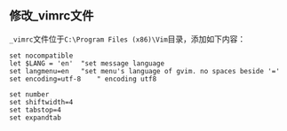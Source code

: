 

## 修改_vimrc文件 ##

`_vimrc`文件位于`C:\Program Files (x86)\Vim`目录，添加如下内容：
```
set nocompatible
let $LANG = 'en'  "set message language
set langmenu=en   "set menu's language of gvim. no spaces beside '='
set encoding=utf-8    " encoding utf8

set number
set shiftwidth=4
set tabstop=4
set expandtab
```



